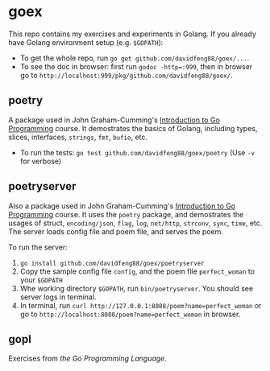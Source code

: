 # goex

This repo contains my exercises and experiments in Golang. If you already have Golang environment setup (e.g. `$GOPATH`):

* To get the whole repo, run `go get github.com/davidfeng88/goex/...`.
* To see the doc in browser: first run `godoc -http=:999`, then in browser go to `http://localhost:999/pkg/github.com/davidfeng88/goex/`.

## poetry

A package used in John Graham-Cumming's [Introduction to Go Programming](http://shop.oreilly.com/product/0636920035305.do) course. It demostrates the basics of Golang, including types, slices, interfaces, `strings`, `fmt`, `bufio`, etc.

* To run the tests: `go test github.com/davidfeng88/goex/poetry` (Use `-v` for verbose)

## poetryserver

Also a package used in John Graham-Cumming's [Introduction to Go Programming](http://shop.oreilly.com/product/0636920035305.do) course. It uses the `poetry` package, and demostrates the usages of struct, `encoding/json`, `flag`, `log`, `net/http`, `strconv`, `sync`, `time`, etc. The server loads config file and poem file, and serves the poem.

To run the server:

1. `go install github.com/davidfeng88/goex/poetryserver`
2. Copy the sample config file `config`, and the poem file `perfect_woman` to your `$GOPATH`
3. Whe working directory `$GOPATH`, run `bin/poetryserver`. You should see server logs in terminal.
4. In terminal, run `curl http://127.0.0.1:8088/poem?name=perfect_woman` or go to `http://localhost:8088/poem?name=perfect_woman` in browser.

## gopl

Exercises from *the Go Programming Language*.
